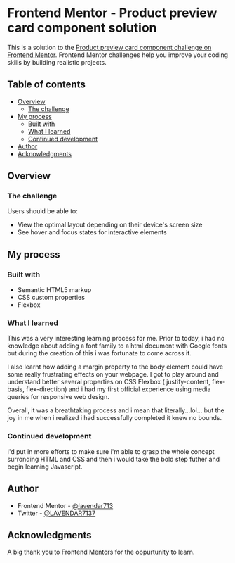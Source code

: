# Frontend Mentor - Product preview card component solution

This is a solution to the [Product preview card component challenge on Frontend Mentor](https://www.frontendmentor.io/challenges/product-preview-card-component-GO7UmttRfa). Frontend Mentor challenges help you improve your coding skills by building realistic projects. 

## Table of contents

- [Overview](#overview)
  - [The challenge](#the-challenge)
- [My process](#my-process)
  - [Built with](#built-with)
  - [What I learned](#what-i-learned)
  - [Continued development](#continued-development)
- [Author](#author)
- [Acknowledgments](#acknowledgments)


## Overview

### The challenge

Users should be able to:

- View the optimal layout depending on their device's screen size
- See hover and focus states for interactive elements

## My process

### Built with

- Semantic HTML5 markup
- CSS custom properties
- Flexbox

### What I learned

This was a very interesting learning process for me. Prior to today, i had no knowledge about adding a font family to a html document with Google fonts but during the creation of this i was fortunate to come across it.

I also learnt how adding a margin property to the body element could have some really frustrating effects on your webpage. I got to play around and understand better several properties on CSS Flexbox ( justify-content, flex-basis, flex-direction) and i had my first official experience using media queries for responsive web design.

Overall, it was a breathtaking process and i mean that literally...lol... but the joy in me when i realized i had successfully completed it knew no bounds.

### Continued development

I'd put in more efforts to make sure i'm able to grasp the whole concept surronding HTML and CSS and then i would take the bold step futher and begin learning Javascript.

## Author

- Frontend Mentor - [@lavendar713](https://www.frontendmentor.io/profile/lavendar713)
- Twitter - [@LAVENDAR7137](https://www.twitter.com/LAVENDAR7137)

## Acknowledgments

A big thank you to Frontend Mentors for the oppurtunity to learn.
